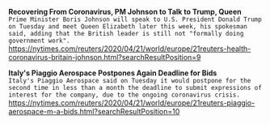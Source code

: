 **Recovering From Coronavirus, PM Johnson to Talk to Trump, Queen**\
`Prime Minister Boris Johnson will speak to U.S. President Donald Trump on Tuesday and meet Queen Elizabeth later this week, his spokesman said, adding that the British leader is still not "formally doing government work".`\
https://nytimes.com/reuters/2020/04/21/world/europe/21reuters-health-coronavirus-britain-johnson.html?searchResultPosition=9

**Italy's Piaggio Aerospace Postpones Again Deadline for Bids**\
`Italy's Piaggio Aerospace said on Tuesday it would postpone for the second time in less than a month the deadline to submit expressions of interest for the company, due to the ongoing coronavirus crisis. `\
https://nytimes.com/reuters/2020/04/21/world/europe/21reuters-piaggio-aerospace-m-a-bids.html?searchResultPosition=10

